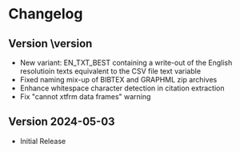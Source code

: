# Changelog



## Version \version

- New variant: EN_TXT_BEST containing a write-out of the English resolutioin texts equivalent to the CSV file text variable
- Fixed naming mix-up of BIBTEX and GRAPHML zip archives
- Enhance whitespace character detection in citation extraction
- Fix "cannot xtfrm data frames" warning


## Version 2024-05-03

- Initial Release

